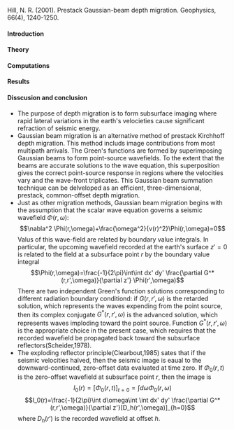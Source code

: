 Hill, N. R. (2001). Prestack Gaussian-beam depth migration. Geophysics, 66(4), 1240-1250.
#### Introduction
#### Theory
#### Computations
#### Results
#### Disscusion and conclusion

+ The purpose of depth migration is to form subsurface imaging where rapid lateral variations in the earth's velocieties cause significant refraction of seismic energy.
+ Gaussian beam migration is an alternative method of prestack Kirchhoff depth migration. This method includs image contributions from most multipath arrivals. The Green's functions are formed by superimposing Gaussian beams to form point-source wavefields.
To the extent that the beams are accurate solutions to the wave equation, this superposition gives the correct point-source response in regions where the velocities vary and the wave-front triplicates. This Gaussian beam summation technique can be delveloped as an efficient, three-dimensional, prestack, common-offset depth migration.
+ Just as other migration methods, Gaussian beam migration begins with the assumption that the scalar wave equation governs a seismic wavefield $\Phi(r,\omega)$:
$$\nabla^2 \Phi(r,\omega)+\frac{\omega^2}{v(r)^2}\Phi(r,\omega)=0$$
Valus of this wave-field are related by boundary value integrals. In particular, the upcoming wavefield recorded at the earth's surface $z'=0$ is related to the field at a subsurface point $r$ by the boundary value integral
$$\Phi(r,\omega)=\frac{-1}{2\pi}\int\int dx' dy' \frac{\partial G^*(r,r',\omega)}{\partial z'} \Phi(r',\omega)$$
There are two independent Green's function solutions corresponding to different radiation boundary conditiond: if $G(r,r',\omega)$ is the retarded solution, which represents the waves expending from the point source, then its complex conjugate $G^*(r,r',\omega)$ is the advanced solution, which represents waves imploding toward the point source. Function $G^*(r,r',\omega)$ is the appropriate choice in the present case, which requires that the recorded wavefield be propagated back toward the subsurface reflectors(Scheider,1978).
+ The exploding reflector principle(Clearbout,1985) sates that if the seismic velocities halved, then the seismic image is eaual to the downward-continued, zero-offset data evaluated at time zero. If $\Phi_0(r,t)$ is the zero-offset wavefield at subsurface point $r$, then the image is
$$I_0(r)=[\Phi_0(r,t)]_{t=0}=\int d\omega \Phi_0(r,\omega)$$
$$I_0(r)=\frac{-1}{2\pi}\int d\omega\int \int dx' dy' \frac{\partial G^*(r,r',\omega)}{\partial z'}[D_h(r',\omega)]_{h=0}$$
where $D_h(r')$ is the recorded wavefield at offset $h$.
